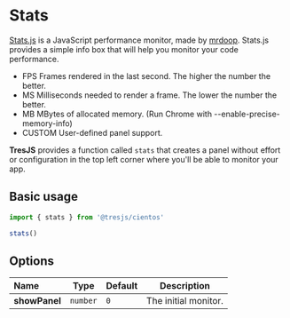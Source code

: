 # Stats

[Stats.js](https://github.com/mrdoob/stats.js/) is a JavaScript performance monitor, made by [mrdoop](https://github.com/mrdoob). Stats.js provides a simple info box that will help you monitor your code performance.

- FPS Frames rendered in the last second. The higher the number the better.
- MS Milliseconds needed to render a frame. The lower the number the better.
- MB MBytes of allocated memory. (Run Chrome with --enable-precise-memory-info)
- CUSTOM User-defined panel support.

**TresJS** provides a function called `stats` that creates a panel without effort or configuration in the top left corner where you'll be able to monitor your app.

## Basic usage

```ts
import { stats } from '@tresjs/cientos'

stats()
```

## Options

| Name          | Type     | Default | Description          |
| :------------ | -------- | ------- | -------------------- |
| **showPanel** | `number` | `0`     | The initial monitor. |
